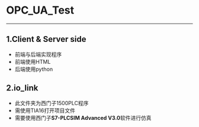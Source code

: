 # OPC_UA_Test
---
## 1.Client & Server side
-  前端与后端实现程序
-  前端使用HTML
-  后端使用python
## 2.io_link
- 此文件夹为西门子1500PLC程序
- 需使用TIA16打开项目文件
- 需要使用西门子**S7-PLCSIM Advanced V3.0**软件进行仿真
